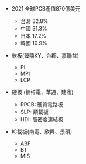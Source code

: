 * 2021 全球PCB產值870億美元
	* 台灣 32.8%
	* 中國 31.3%
	* 日本 17.2%
	* 韓國 10.9%

* 軟板(臻鼎KY、台郡、嘉聯益)
	* PI
	* MPI
	* LCP
* 硬板 (楠梓電、華通、建鼎)
	* RPCB: 硬質電路板
	* SLP: 類載板
	* HDI: 高密度連結板
* IC載板(南電、欣興、景碩)
	* ABF
	* BT
	* MIS